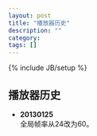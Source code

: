 ```yaml
---
layout: post
title: "播放器历史"
description: ""
category: 
tags: []
---
```

{% include JB/setup %}

## 播放器历史

* **20130125**  
  全局帧率从24改为60。
